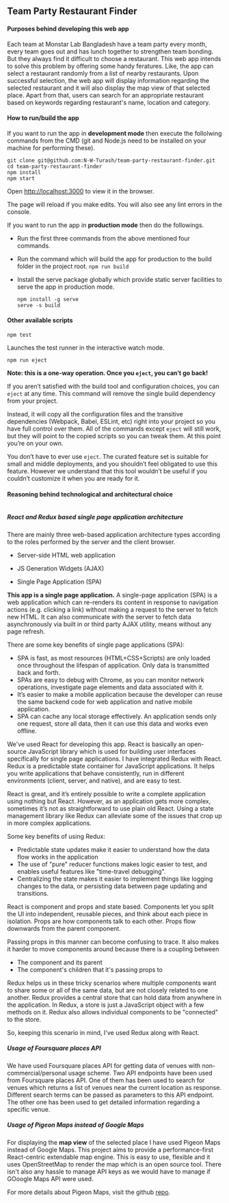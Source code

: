 ## Team Party Restaurant Finder

#### Purposes behind developing this web app

Each team at Monstar Lab Bangladesh have a team party every month, every team goes out and has lunch together to strengthen team bonding. But they always find it difficult to choose a restaurant. This web app intends to solve this problem by offering some handy feratures. Like, the app can select a restaurant randomly from a list of nearby restaurants. Upon successful selection, the web app will display information regarding the selected restaurant and it will also display the map view of that selected place. Apart from that, users can search for an appropriate restaurant based on keywords regarding restaurant's name, location and category.  

#### How to run/build the app

If you want to run the app in <b>development mode</b> then execute the follolwing commands from the CMD (git and Node.js need to be installed on your machine for performing these).

```
git clone git@github.com:N-W-Turash/team-party-restaurant-finder.git
cd team-party-restaurant-finder
npm install 
npm start
```
Open [http://localhost:3000](http://localhost:3000) to view it in the browser.

The page will reload if you make edits.
You will also see any lint errors in the console.

If you want to run the app in <b>production mode</b> then do the followings.

* Run the first three commands from the above mentioned four commands.
* Run the command which will build the app for production to the build   folder in the project root. 
    `npm run build`

* Install the serve package globally which provide static server facilities to serve the app in production mode.

    ``` 
    npm install -g serve 
    serve -s build
    ```

#### Other available scripts

`npm test`

Launches the test runner in the interactive watch mode.

`npm run eject`

**Note: this is a one-way operation. Once you `eject`, you can’t go back!**

If you aren’t satisfied with the build tool and configuration choices, you can `eject` at any time. This command will remove the single build dependency from your project.

Instead, it will copy all the configuration files and the transitive dependencies (Webpack, Babel, ESLint, etc) right into your project so you have full control over them. All of the commands except `eject` will still work, but they will point to the copied scripts so you can tweak them. At this point you’re on your own.

You don’t have to ever use `eject`. The curated feature set is suitable for small and middle deployments, and you shouldn’t feel obligated to use this feature. However we understand that this tool wouldn’t be useful if you couldn’t customize it when you are ready for it.

#### Reasoning behind technological and architectural choice <br><br>

##### React and Redux based single page application architecture 

There are mainly three web-based application architecture types according to the roles performed by the server and the client browser.

* Server-side HTML web application</b>

* JS Generation Widgets (AJAX)

* Single Page Application (SPA)

<b>This app is a single page application.</b> A single-page application (SPA) is a web application which can re-renders its content in response to navigation actions (e.g. clicking a link) without making a request to the server to fetch new HTML. It can also communicate with the server to fetch data asynchronously via built in or third party AJAX utility, means without any page refresh. 

There are some key benefits of single page applications (SPA):

* SPA is fast, as most resources (HTML+CSS+Scripts) are only loaded once throughout the lifespan of application. Only data is transmitted back and forth.
* SPAs are easy to debug with Chrome, as you can monitor network operations, investigate page elements and data associated with it.
* It’s easier to make a mobile application because the developer can reuse the same backend code for web application and native mobile application.
* SPA can cache any local storage effectively. An application sends only one request, store all data, then it can use this data and works even offline.

We've used React for developing this app. React is basically an open-source JavaScript library which is used for building user interfaces specifically for single page applications. I have integrated Redux with React. Redux is a predictable state container for JavaScript applications. It helps you write applications that behave consistently, run in different environments (client, server, and native), and are easy to test.

React is great, and it’s entirely possible to write a complete application using nothing but React. However, as an application gets more complex, sometimes it’s not as straightforward to use plain old React. Using a state management library like Redux can alleviate some of the issues that crop up in more complex applications.

Some key benefits of using Redux:
* Predictable state updates make it easier to understand how the data flow works in the application
* The use of "pure" reducer functions makes logic easier to test, and enables useful features like "time-travel debugging".
* Centralizing the state makes it easier to implement things like logging changes to the data, or persisting data between page updating and transitions.

React is component and props and state based. Components let you split the UI into independent, reusable pieces, and think about each piece in isolation. Props are how components talk to each other. Props flow downwards from the parent component.

Passing props in this manner can become confusing to trace. It also makes it harder to move components around because there is a coupling between

* The component and its parent
* The component's children that it's passing props to

Redux helps us in these tricky scenarios where multiple components want to share some or all of the same data, but are not closely related to one another. Redux provides a central store that can hold data from anywhere in the application. In Redux, a store is just a JavaScript object with a few methods on it. Redux also allows individual components to be "connected" to the store.

So, keeping this scenario in mind, I've used Redux along with React.

##### Usage of Foursquare places API

We have used Foursquare places API for getting data of venues with non-commercial/personal usage scheme. Two API endpoints have been used from Foursquare places API. One of them has been used to search for venues which returns a list of venues near the current location as response. Different search terms can be passed as parameters to this API endpoint. The other one has been used to get detailed information regarding a specific venue. 

##### Usage of Pigeon Maps instead of Google Maps

For displaying the <b>map view</b> of the selected place I have used Pigeon Maps instead of Google Maps. This project aims to provide a performance-first React-centric extendable map engine. This is easy to use, flexible and it uses OpenStreetMap to render the map which is an open source tool. There isn't also any hassle to manage API keys as we would have to manage if GOoogle Maps API were used. 

For more details about Pigeon Maps, visit the github [repo](https://github.com/mariusandra/pigeon-maps).
